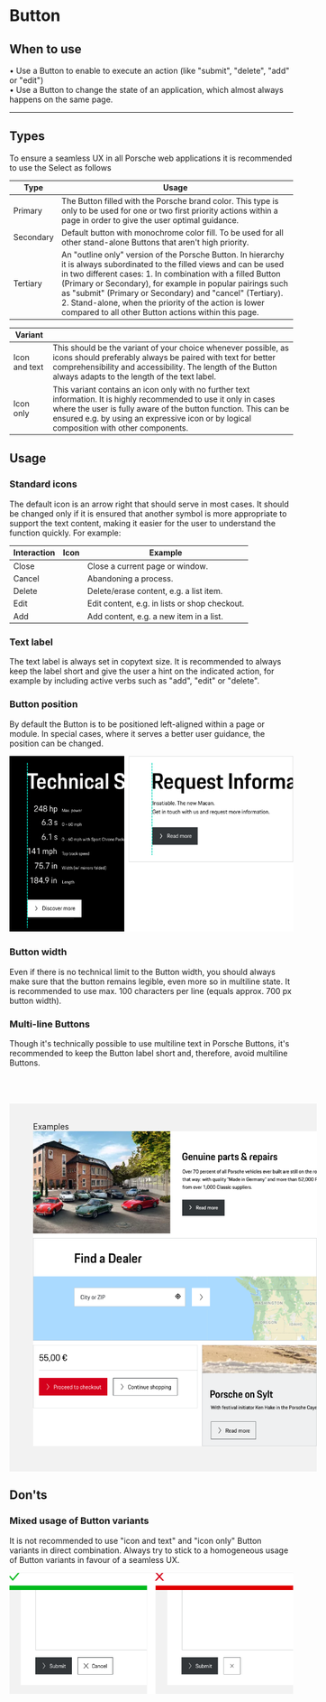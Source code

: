 # Button

## When to use
  • Use a Button to enable to execute an action (like "submit", "delete", "add" or "edit")   
  • Use a Button to change the state of an application, which almost always happens on the same page. 

---

## Types

To ensure a seamless UX in all Porsche web applications it is recommended to use the Select as follows

| Type | Usage |
|----|----|
| Primary | The Button filled with the Porsche brand color. This type is only to be used for one or two first priority actions within a page in order to give the user optimal guidance. |
| Secondary | Default button with monochrome color fill. To be used for all other stand-alone Buttons that aren't high priority. |
| Tertiary | An "outline only" version of the Porsche Button. In hierarchy it is always subordinated to the filled views and can be used in two different cases: 1. In combination with a filled Button (Primary or Secondary), for example in popular pairings such as "submit" (Primary or Secondary) and "cancel" (Tertiary). 2. Stand-alone, when the priority of the action is lower compared to all other Button actions within this page. |

| Variant |   |
|----|----|
| Icon and text | This should be the variant of your choice whenever possible, as icons should preferably always be paired with text for better comprehensibility and accessibility. The length of the Button always adapts to the length of the text label. |
| Icon only| This variant contains an icon only with no further text information. It is highly recommended to use it only in cases where the user is fully aware of the button function. This can be ensured e.g. by using an expressive icon or by logical composition with other components. |



## Usage

### Standard icons
The default icon is an arrow right that should serve in most cases. It should be changed only if it is ensured that another symbol is more appropriate to support the text content, making it easier for the user to understand the function quickly. For example:

| Interaction | Icon | Example |
|----|----|----|
| Close | <p-icon name="close" aria-label="Close"></p-icon> | Close a current page or window. |
| Cancel | <p-icon name="close" aria-label="Close"></p-icon> | Abandoning a process. |
| Delete | <p-icon name="delete" aria-label="Delete"></p-icon> | Delete/erase content, e.g. a list item. | 
| Edit | <p-icon name="edit" aria-label="Edit"></p-icon> | Edit content, e.g. in lists or shop checkout. | 	
| Add | <p-icon name="add" aria-label="Add"></p-icon> | Add content, e.g. a new item in a list. | 

### Text label
The text label is always set in copytext size. It is recommended to always keep the label short and give the user a hint on the indicated action, for example by including active verbs such as "add", "edit" or "delete". 


### Button position

By default the Button is to be positioned left-aligned within a page or module. In special cases, where it serves a better user guidance, the position can be changed.

![Button position](./assets/button-position.png)

### Button width

Even if there is no technical limit to the Button width, you should always make sure that the button remains legible, even more so in multiline state. It is recommended to use max. 100 characters per line (equals approx. 700 px button width).

### Multi-line Buttons

Though it's technically possible to use multiline text in Porsche Buttons, it's recommended to keep the Button label short and, therefore, avoid multiline Buttons. 


<div style="background:#F2F2F2; width:100%; margin-top: 64px; padding-top: 32px; padding-left: 42px; padding-bottom: 42px;">
    <p-headline variant="headline-3" tag="h3" style="margin-bottom: 24px;">Examples</p-headline>
    <img src="./assets/button-examples.png" alt="Examples for button usage"/>
</div>


## Don'ts

### Mixed usage of Button variants

It is not recommended to use "icon and text" and "icon only" Button variants in direct combination. Always try to stick to a homogeneous usage of Button variants in favour of a seamless UX. 
  
![Example for uppercase text](./assets/button-dont.png)
